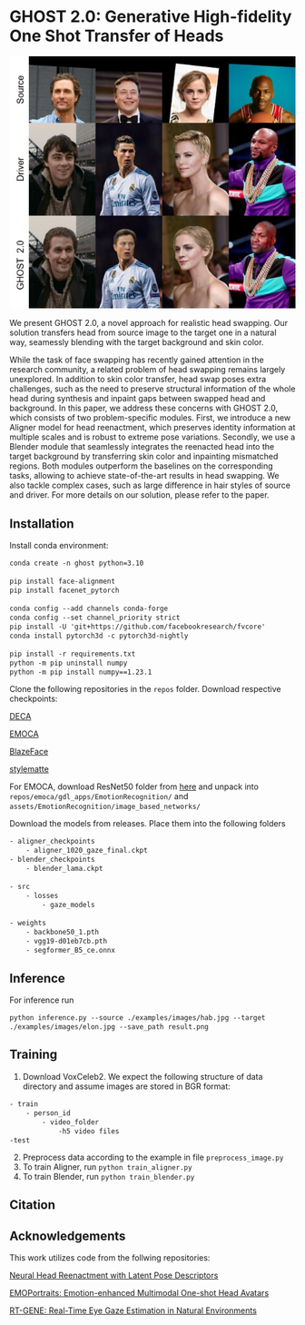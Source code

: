 # GHOST 2.0: Generative High-fidelity One Shot Transfer of Heads

![](examples/teaser.jpg)

We present GHOST 2.0, a novel approach for realistic head swapping. Our solution transfers head from source image to the target one in a natural way, seamessly blending with the target background and skin color. 

While the task of face swapping has recently gained attention in the research community, a related problem of head swapping remains largely unexplored. In addition to skin color transfer, head swap poses extra challenges, such as the need to preserve structural information of the whole head during synthesis and inpaint gaps between swapped head and background. In this paper, we address these concerns with GHOST 2.0, which consists of two problem-specific modules. First, we introduce a new Aligner model for head reenactment, which preserves identity information at multiple scales and is robust to extreme pose variations. Secondly, we use a Blender module that seamlessly integrates the reenacted head into the target background by transferring skin color and inpainting mismatched regions. Both modules outperform the baselines on the corresponding tasks, allowing to achieve state-of-the-art results in head swapping. We also tackle complex cases, such as large difference in hair styles of source and driver. For more details on our solution, please refer to the paper.

## Installation
Install conda environment:
```
conda create -n ghost python=3.10

pip install face-alignment
pip install facenet_pytorch

conda config --add channels conda-forge
conda config --set channel_priority strict
pip install -U 'git+https://github.com/facebookresearch/fvcore'
conda install pytorch3d -c pytorch3d-nightly

pip install -r requirements.txt
python -m pip uninstall numpy
python -m pip install numpy==1.23.1
```
Clone the following repositories in the ```repos``` folder. Download respective checkpoints:

[DECA](https://github.com/yfeng95/DECA)

[EMOCA](https://github.com/anastasia-yaschenko/EMOCA)

[BlazeFace](https://github.com/anastasia-yaschenko/BlazeFace_PyTorch)

[stylematte](https://github.com/chroneus/stylematte)

For EMOCA, download ResNet50 folder from [here](https://github.com/anastasia-yaschenko/emoca/releases/tag/resnet) and unpack into ```repos/emoca/gdl_apps/EmotionRecognition/``` and ```assets/EmotionRecognition/image_based_networks/```

Download the models from releases. Place them into the following folders
```
- aligner_checkpoints
    - aligner_1020_gaze_final.ckpt
- blender_checkpoints
    - blender_lama.ckpt

- src
    - losses
        - gaze_models
 
- weights
    - backbone50_1.pth
    - vgg19-d01eb7cb.pth
    - segformer_B5_ce.onnx
```

## Inference
For inference run
```
python inference.py --source ./examples/images/hab.jpg --target ./examples/images/elon.jpg --save_path result.png
```

## Training
1. Download VoxCeleb2. We expect the following structure of data directory and assume images are stored in BGR format:
```
- train
    - person_id
        - video_folder
            -h5 video files
-test
```
2. Preprocess data according to the example in file ```preprocess_image.py```
3. To train Aligner, run ```python train_aligner.py```
4. To train Blender, run ```python train_blender.py```

## Citation

## Acknowledgements
This work utilizes code from the follwing repositories:

[Neural Head Reenactment with Latent Pose Descriptors](https://github.com/shrubb/latent-pose-reenactment)

[EMOPortraits: Emotion-enhanced Multimodal One-shot Head Avatars](https://github.com/neeek2303/EMOPortraits)

[RT-GENE: Real-Time Eye Gaze Estimation in Natural Environments](https://github.com/Tobias-Fischer/rt_gene?tab=readme-ov-file)
